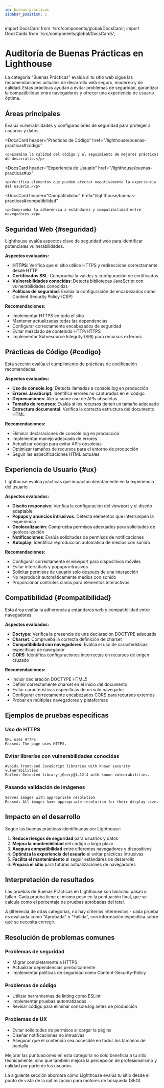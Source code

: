 ```yaml
---
id: buenas-practicas
sidebar_position: 5
---
```


import DocsCard from '/src/components/global/DocsCard';
import DocsCards from '/src/components/global/DocsCards';

# Auditoría de Buenas Prácticas en Lighthouse

La categoría "Buenas Prácticas" evalúa si tu sitio web sigue las recomendaciones actuales de desarrollo web seguro, moderno y de calidad. Estas prácticas ayudan a evitar problemas de seguridad, garantizar la compatibilidad entre navegadores y ofrecer una experiencia de usuario óptima.

## Áreas principales

<DocsCards>
  <DocsCard
    header="Seguridad Web"
    href="/lighthouse/buenas-practicas#seguridad"
  >
    <p>Evalúa vulnerabilidades y configuraciones de seguridad para proteger a usuarios y datos.</p>
  </DocsCard>
  
  <DocsCard
    header="Prácticas de Código"
    href="/lighthouse/buenas-practicas#codigo"
  >
    <p>Examina la calidad del código y el seguimiento de mejores prácticas de desarrollo.</p>
  </DocsCard>
  
  <DocsCard
    header="Experiencia de Usuario"
    href="/lighthouse/buenas-practicas#ux"
  >
    <p>Verifica elementos que pueden afectar negativamente la experiencia del usuario.</p>
  </DocsCard>
  
  <DocsCard
    header="Compatibilidad"
    href="/lighthouse/buenas-practicas#compatibilidad"
  >
    <p>Comprueba la adherencia a estándares y compatibilidad entre navegadores.</p>
  </DocsCard>
</DocsCards>

## Seguridad Web {#seguridad}

Lighthouse evalúa aspectos clave de seguridad web para identificar potenciales vulnerabilidades.

**Aspectos evaluados:**

- **HTTPS**: Verifica que el sitio utilice HTTPS y redireccione correctamente desde HTTP
- **Certificados SSL**: Comprueba la validez y configuración de certificados
- **Vulnerabilidades conocidas**: Detecta bibliotecas JavaScript con vulnerabilidades conocidas
- **Políticas de seguridad**: Evalúa la configuración de encabezados como Content Security Policy (CSP)

**Recomendaciones:**
- Implementar HTTPS en todo el sitio
- Mantener actualizadas todas las dependencias
- Configurar correctamente encabezados de seguridad
- Evitar mezclado de contenido HTTP/HTTPS
- Implementar Subresource Integrity (SRI) para recursos externos

## Prácticas de Código {#codigo}

Esta sección evalúa el cumplimiento de prácticas de codificación recomendadas.

**Aspectos evaluados:**

- **Uso de console.log**: Detecta llamadas a console.log en producción
- **Errores JavaScript**: Identifica errores no capturados en el código
- **Deprecaciones**: Alerta sobre uso de APIs obsoletas
- **Tamaño de recursos**: Evalúa si los recursos tienen un tamaño adecuado
- **Estructura documental**: Verifica la correcta estructura del documento HTML

**Recomendaciones:**
- Eliminar declaraciones de console.log en producción
- Implementar manejo adecuado de errores
- Actualizar código para evitar APIs obsoletas
- Optimizar tamaños de recursos para el entorno de producción
- Seguir las especificaciones HTML actuales

## Experiencia de Usuario {#ux}

Lighthouse evalúa prácticas que impactan directamente en la experiencia del usuario.

**Aspectos evaluados:**

- **Diseño responsive**: Verifica la configuración del viewport y el diseño adaptable
- **Popups y anuncios intrusivos**: Detecta elementos que interrumpen la experiencia
- **Geolocalización**: Comprueba permisos adecuados para solicitudes de geolocalización
- **Notificaciones**: Evalúa solicitudes de permisos de notificaciones
- **Autoplay**: Identifica reproducción automática de medios con sonido

**Recomendaciones:**
- Configurar correctamente el viewport para dispositivos móviles
- Evitar interstitials y popups intrusivos
- Solicitar permisos de usuario solo después de una interacción
- No reproducir automáticamente medios con sonido
- Proporcionar controles claros para elementos interactivos

## Compatibilidad {#compatibilidad}

Esta área evalúa la adherencia a estándares web y compatibilidad entre navegadores.

**Aspectos evaluados:**

- **Doctype**: Verifica la presencia de una declaración DOCTYPE adecuada
- **Charset**: Comprueba la correcta definición de charset
- **Compatibilidad con navegadores**: Evalúa el uso de características específicas de navegador
- **CORS**: Identifica configuraciones incorrectas en recursos de origen cruzado

**Recomendaciones:**
- Incluir declaración DOCTYPE HTML5
- Definir correctamente charset en el inicio del documento
- Evitar características específicas de un solo navegador
- Configurar correctamente encabezados CORS para recursos externos
- Probar en múltiples navegadores y plataformas

## Ejemplos de pruebas específicas

### Uso de HTTPS
```
URL uses HTTPS
Passed: The page uses HTTPS.
```

### Evitar librerías con vulnerabilidades conocidas
```
Avoids front-end JavaScript libraries with known security vulnerabilities
Failed: Detected library jQuery@1.12.4 with known vulnerabilities.
```

### Pasando validación de imágenes
```
Serves images with appropriate resolution
Passed: All images have appropriate resolution for their display size.
```

## Impacto en el desarrollo

Seguir las buenas prácticas identificadas por Lighthouse:

1. **Reduce riesgos de seguridad** para usuarios y datos
2. **Mejora la mantenibilidad** del código a largo plazo
3. **Asegura compatibilidad** entre diferentes navegadores y dispositivos
4. **Optimiza la experiencia del usuario** al evitar prácticas intrusivas
5. **Facilita el mantenimiento** al seguir estándares de desarrollo
6. **Prepara el sitio** para futuras actualizaciones de navegadores

## Interpretación de resultados

Las pruebas de Buenas Prácticas en Lighthouse son binarias: pasan o fallan. Cada prueba tiene el mismo peso en la puntuación final, que se calcula como el porcentaje de pruebas aprobadas del total.

A diferencia de otras categorías, no hay criterios intermedios - cada prueba es evaluada como "Aprobada" o "Fallida", con información específica sobre qué se necesita corregir.

## Resolución de problemas comunes

### Problemas de seguridad
- Migrar completamente a HTTPS
- Actualizar dependencias periódicamente
- Implementar políticas de seguridad como Content-Security-Policy

### Problemas de código
- Utilizar herramientas de linting como ESLint
- Implementar pruebas automatizadas
- Revisar código para eliminar console.log antes de producción

### Problemas de UX
- Evitar solicitudes de permisos al cargar la página
- Diseñar notificaciones no intrusivas
- Asegurar que el contenido sea accesible en todos los tamaños de pantalla

Mejorar las puntuaciones en esta categoría no solo beneficia a tu sitio técnicamente, sino que también mejora la percepción de profesionalismo y calidad por parte de los usuarios.

La siguiente sección abordará cómo Lighthouse evalúa tu sitio desde el punto de vista de la optimización para motores de búsqueda (SEO).
